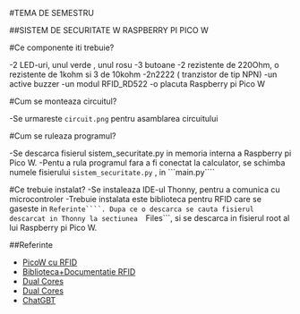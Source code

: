 #TEMA DE SEMESTRU 

##SISTEM DE SECURITATE W RASPBERRY PI PICO W

#Ce componente iti trebuie?

-2 LED-uri, unul verde , unul rosu
-3 butoane
-2 rezistente de 220Ohm, o  rezistente de 1kohm si 3 de 10kohm
-2n2222 ( tranzistor de tip  NPN)
-un active buzzer
-un modul RFID_RD522
-o placuta Raspberry pi Pico W

#Cum se monteaza circuitul?

-Se urmareste ```circuit.png``` pentru asamblarea circuitului

#Cum se ruleaza programul?

-Se descarca fisierul sistem_securitate.py in memoria interna a Raspberry pi Pico W.
-Pentu a rula programul fara a fi conectat la calculator, se schimba numele fisierului  ```sistem_securitate.py``` , in ```main.py````


#Ce trebuie instalat?
-Se instaleaza IDE-ul Thonny, pentru a comunica cu microcontroler
-Trebuie instalata este biblioteca pentru RFID care  se gaseste in ```Referinte````. Dupa ce o descarca se cauta fisierul descarcat in Thonny la sectiunea  ```Files```, si se descarca in fisierul root al lui Raspberry pi Pico W.



##Referinte

- [PicoW cu RFID](https://www.tomshardware.com/how-to/raspberry-pi-pico-powered-rfid-lighting)
- [Biblioteca+Documentatie RFID](https://github.com/danjperron/micropython-mfrc522)
- [Dual Cores](https://www.youtube.com/watch?v=9vvobRfFOwk&t=356s)
- [Dual Cores](https://www.youtube.com/watch?v=ZEgqrNXuBvk&t=1652s)
- [ChatGBT](https://chat.openai.com/share/94c98430-95df-4ef7-90f5-489854a2063b)
